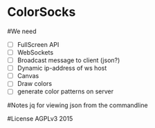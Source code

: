 ColorSocks
==========

#We need
- [ ] FullScreen API
- [ ] WebSockets
 - [ ] Broadcast message to client (json?)
 - [ ] Dynamic ip-address of ws host
- [ ] Canvas
 - [ ] Draw colors
 - [ ] generate color patterns on server

#Notes
jq for viewing json from the commandline

#License
AGPLv3 2015

